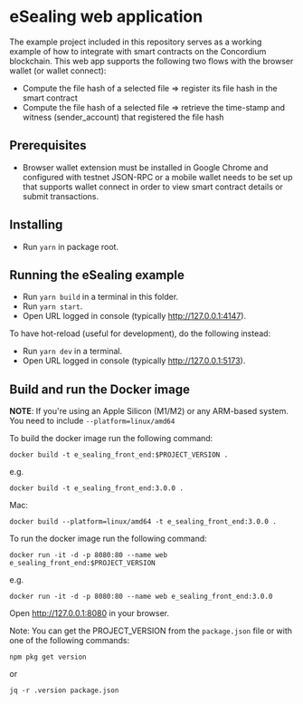 # eSealing web application

The example project included in this repository serves as a working example of how to integrate with smart contracts on the Concordium blockchain. This web app supports the following two flows with the browser wallet (or wallet connect):

- Compute the file hash of a selected file => register its file hash in the smart contract
- Compute the file hash of a selected file => retrieve the time-stamp and witness (sender_account) that registered the file hash

## Prerequisites

- Browser wallet extension must be installed in Google Chrome and configured with testnet JSON-RPC or a mobile wallet needs to be set up that supports wallet connect in order to view smart contract details or submit transactions.

## Installing

- Run `yarn` in package root.

## Running the eSealing example

- Run `yarn build` in a terminal in this folder.
- Run `yarn start`.
- Open URL logged in console (typically http://127.0.0.1:4147).

To have hot-reload (useful for development), do the following instead:

- Run `yarn dev` in a terminal.
- Open URL logged in console (typically http://127.0.0.1:5173).

## Build and run the Docker image

**NOTE**: If you're using an Apple Silicon (M1/M2) or any ARM-based system. 
You need to include `--platform=linux/amd64`

To build the docker image run the following command:

```
docker build -t e_sealing_front_end:$PROJECT_VERSION .
```

e.g.

```
docker build -t e_sealing_front_end:3.0.0 .
```

Mac:

```
docker build --platform=linux/amd64 -t e_sealing_front_end:3.0.0 .
```

To run the docker image run the following command:

```
docker run -it -d -p 8080:80 --name web e_sealing_front_end:$PROJECT_VERSION
```

e.g.

```
docker run -it -d -p 8080:80 --name web e_sealing_front_end:3.0.0
```

Open http://127.0.0.1:8080 in your browser.

Note: You can get the PROJECT_VERSION from the `package.json` file or with one of the following commands:

```
npm pkg get version
```

or

```
jq -r .version package.json
```
